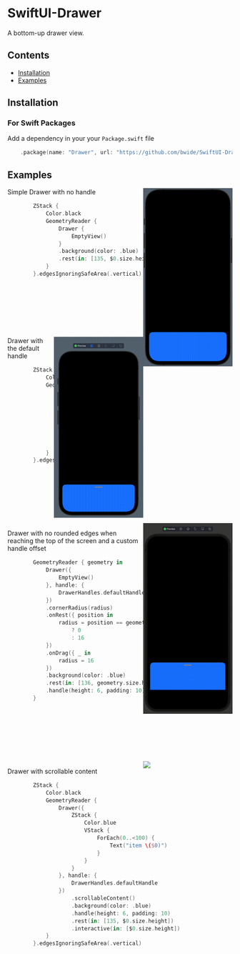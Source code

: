 # SwiftUI-Drawer

A bottom-up drawer view.

## Contents

- [Installation](#Installation)
- [Examples](#Examples)

## Installation

### For Swift Packages

Add a dependency in your your `Package.swift` file

```swift
    .package(name: "Drawer", url: "https://github.com/bwide/SwiftUI-Drawer", from: "1.1.1")
```

## Examples

<img src=https://github.com/bwide/SwiftUI-Drawer/blob/main/Media/DrawerNoHandle.gif width=200 align="right" />

Simple Drawer with no handle

```swift
        ZStack {
            Color.black
            GeometryReader {
                Drawer {
                    EmptyView()
                }
                .background(color: .blue)
                .rest(in: [135, $0.size.height])
            }
        }.edgesIgnoringSafeArea(.vertical)
```
<br />
<br />
<br />
<br />
<br />
<br />
<br />

<img src=https://github.com/bwide/SwiftUI-Drawer/blob/main/Media/Drawer.gif width=200 align="right" />
Drawer with the default handle

```swift
        ZStack {
            Color.black
            GeometryReader {
                Drawer({
                    EmptyView()
                }, handle: {
                    DrawerHandles.defaultHandle
                })
                .background(color: .blue)
                .handle(height: 6, padding: 10)
                .rest(in: [135, $0.size.height])
            }
        }.edgesIgnoringSafeArea(.vertical)
```

<br />
<br />
<br />
<br />
<br />
<br />
<br />

<img src=https://github.com/bwide/SwiftUI-Drawer/blob/main/Media/DrawerIphoneSE.gif width=200 align="right" />

Drawer with no rounded edges when reaching the top of the screen and a custom handle offset

```swift
        GeometryReader { geometry in
            Drawer({
                EmptyView()
            }, handle: {
                DrawerHandles.defaultHandle
            })
            .cornerRadius(radius)
            .onRest({ position in
                radius = position == geometry.size.height
                    ? 0
                    : 16
            })
            .onDrag({ _ in
                radius = 16
            })
            .background(color: .blue)
            .rest(in: [136, geometry.size.height])
            .handle(height: 6, padding: 10)
        }
```

<br />
<br />
<br />
<br />
<br />
<br />
<br />

<img src=https://github.com/bwide/SwiftUI-Drawer/blob/main/Media/DrawerScrollableContent.gif width=200 align="right" />

Drawer with scrollable content

```swift
        ZStack {
            Color.black
            GeometryReader {
                Drawer({
                    ZStack {
                        Color.blue
                        VStack {
                            ForEach(0..<100) {
                                Text("item \($0)")
                            }
                        }
                    }
                }, handle: {
                    DrawerHandles.defaultHandle
                })
                    .scrollableContent()
                    .background(color: .blue)
                    .handle(height: 6, padding: 10)
                    .rest(in: [135, $0.size.height])
                    .interactive(in: [$0.size.height])
            }
        }.edgesIgnoringSafeArea(.vertical)
```

